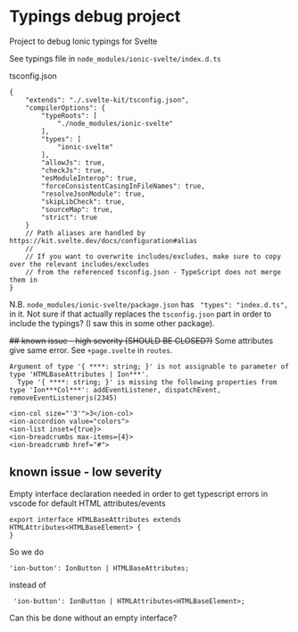 # Typings debug project
Project to debug Ionic typings for Svelte

See typings file in `node_modules/ionic-svelte/index.d.ts`

tsconfig.json
```
{
	"extends": "./.svelte-kit/tsconfig.json",
	"compilerOptions": {
		"typeRoots": [
			"./node_modules/ionic-svelte"
		],
		"types": [
			"ionic-svelte"
		],
		"allowJs": true,
		"checkJs": true,
		"esModuleInterop": true,
		"forceConsistentCasingInFileNames": true,
		"resolveJsonModule": true,
		"skipLibCheck": true,
		"sourceMap": true,
		"strict": true
	}
	// Path aliases are handled by https://kit.svelte.dev/docs/configuration#alias
	//
	// If you want to overwrite includes/excludes, make sure to copy over the relevant includes/excludes
	// from the referenced tsconfig.json - TypeScript does not merge them in
}

```

N.B.
`node_modules/ionic-svelte/package.json` has ` "types": "index.d.ts",` in it. Not sure if that actually replaces the `tsconfig.json` part in order to include the typings? (I saw this in some other package).


~~## known issue - high severity (SHOULD BE CLOSED?)~~
Some attributes give same error. See `+page.svelte` in `routes`.
```
Argument of type '{ ****: string; }' is not assignable to parameter of type 'HTMLBaseAttributes | Ion***'.
  Type '{ ****: string; }' is missing the following properties from type 'Ion***Col***': addEventListener, dispatchEvent, removeEventListenerjs(2345)
```

```
<ion-col size="'3'">3</ion-col>
<ion-accordion value="colors">
<ion-list inset={true}>
<ion-breadcrumbs max-items={4}>
<ion-breadcrumb href="#">
```

## known issue - low severity
Empty interface declaration needed in order to get typescript errors in vscode for default HTML attributes/events

```
export interface HTMLBaseAttributes extends HTMLAttributes<HTMLBaseElement> {
}
```

So we do

```
'ion-button': IonButton | HTMLBaseAttributes;
```

instead of

```
 'ion-button': IonButton | HTMLAttributes<HTMLBaseElement>;
```

Can this be done without an empty interface?
